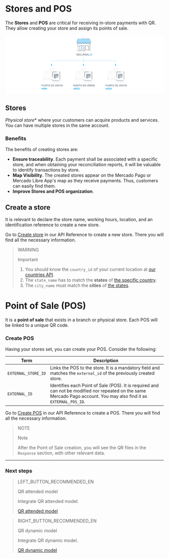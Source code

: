 # Stores and POS

The **Stores** and **POS** are critical for receiving in-store payments with QR. They allow creating your store and assign its points of sale.

![POS and Stores](/images/mobile/stores_pos.es.png)

## Stores

*Physical store** where your customers can acquire products and services. You can have multiple stores in the same account.

### Benefits

The benefits of creating stores are:

- **Ensure traceability**. Each payment shall be associated with a specific store, and when obtaining your reconciliation reports, it will be valuable to identify transactions by store.
- **Map Visibility**. The created stores appear on the Mercado Pago or Mercado Libre App's map as they receive payments. Thus, customers can easily find them.
- **Improve Stores and POS organization**.

## Create a store

It is relevant to declare the store name, working hours, location, and an identification reference to create a new store.

Go to [Create store](https://www.mercadopago[FAKER][URL][DOMAIN]/developers/en/reference/stores/_users_user_id_stores/post) in our API Reference to create a new store. There you will find all the necessary information.

> WARNING
>
> Important
>
> 1. You should know the `country_id` of your current location at [our countries API](https://api.mercadolibre.com/countries).
> 2. The `state_name` has to match the **states** of [the specific country](https://api.mercadolibre.com/countries/$country_id).
> 3. The `city_name` must match the **cities** of [the states](https://api.mercadolibre.com/states/$state_id).


# Point of Sale (POS)

It is a **point of sale** that exists in a branch or physical store. Each POS will be linked to a unique QR code.

### Create POS

Having your stores set, you can create your POS. Consider the following:

| Term | Description |
| --- | --- |
| `EXTERNAL_STORE_ID` | Links the POS to the store. It is a mandatory field and matches the `external_id` of the previously created store. |
| `EXTERNAL_ID` | Identifies each Point of Sale (POS). It is required and can not be modified nor repeated on the same Mercado Pago account. You may also find it as `EXTERNAL_POS_ID`. |


Go to [Create POS](https://www.mercadopago[FAKER][URL][DOMAIN]/developers/en/reference/pos/_pos/post) in our API Reference to create a POS. There you will find all the necessary information.

> NOTE
>
> Note
>
> After the Point of Sale creation, you will see the QR files in the `Response` section, with other relevant data.

---

### Next steps

> LEFT_BUTTON_RECOMMENDED_EN
>
> QR attended model
>
> Integrate QR attended model.
>
> [QR attended model](https://www.mercadopago[FAKER][URL][DOMAIN]/developers/en/docs/qr-code/qr-attended-model/introduction)

> RIGHT_BUTTON_RECOMMENDED_EN
>
> QR dynamic model
>
> Integrate QR dynamic model.
>
> [QR dynamic model](https://www.mercadopago[FAKER][URL][DOMAIN]/developers/en/docs/qr-code/qr-dynamic-model/introduction)
